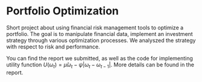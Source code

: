 # Portfolio Optimization

Short project about using financial risk management tools to optimize a portfolio. The goal is to manipulate financial data, implement an investment strategy through various optimization processes. We analyszed the strategy with respect to risk and performance. 

You can find the report we submitted, as well as the code for implementing utility function $U(\omega_t)=\hat{\mu}\omega_t-\psi | \omega_t-\omega_{t-1}|$. More details can be found in the report.
